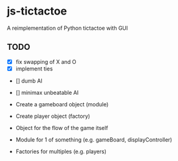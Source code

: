 # js-tictactoe

A reimplementation of Python tictactoe with GUI

## TODO

- [x] fix swapping of X and O
- [x] implement ties
- [] dumb AI
- [] minimax unbeatable AI

- Create a gameboard object (module)
- Create player object (factory)
- Object for the flow of the game itself

- Module for 1 of something (e.g. gameBoard, displayController)
- Factories for multiples (e.g. players)
